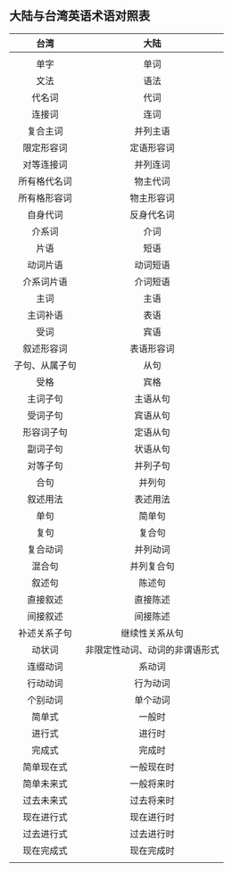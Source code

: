 ## 大陆与台湾英语术语对照表

| 台湾 | 大陆 |
| :---: | :---: |
|  |  |
| 单字 | 单词 |
| 文法 | 语法 |
| 代名词 | 代词 |
| 连接词 | 连词 |
| 复合主词 | 并列主语 |
| 限定形容词 | 定语形容词 |
| 对等连接词 | 并列连词 |
| 所有格代名词 | 物主代词 |
| 所有格形容词 | 物主形容词 |
| 自身代词 | 反身代名词 |
| 介系词 | 介词 |
| 片语 | 短语 |
| 动词片语 | 动词短语 |
| 介系词片语 | 介词短语 |
| 主词 | 主语 |
| 主词补语 | 表语 |
| 受词 | 宾语 |
| 叙述形容词 | 表语形容词 |
| 子句、从属子句 | 从句 |
| 受格 | 宾格 |
| 主词子句 | 主语从句 |
| 受词子句 | 宾语从句 |
| 形容词子句 | 定语从句 |
| 副词子句 | 状语从句 |
| 对等子句 | 并列子句 |
| 合句 | 并列句 |
| 叙述用法 | 表述用法 |
| 单句 | 简单句 |
| 复句 | 复合句 |
| 复合动词 | 并列动词 |
| 混合句 | 并列复合句 |
| 叙述句 | 陈述句 |
| 直接叙述 | 直接陈述 |
| 间接叙述 | 间接陈述 |
| 补述关系子句 | 继续性关系从句 |
| 动状词 | 非限定性动词、动词的非谓语形式 |
| 连缀动词 | 系动词 |
| 行动动词 | 行为动词 |
| 个别动词 | 单个动词 |
| 简单式 | 一般时 |
| 进行式 | 进行时 |
| 完成式 | 完成时 |
| 简单现在式 | 一般现在时 |
| 简单未来式 | 一般将来时 |
| 过去未来式 | 过去将来时 |
| 现在进行式 | 现在进行时 |
| 过去进行式 | 过去进行时 |
| 现在完成式 | 现在完成时 |
|  |  |



